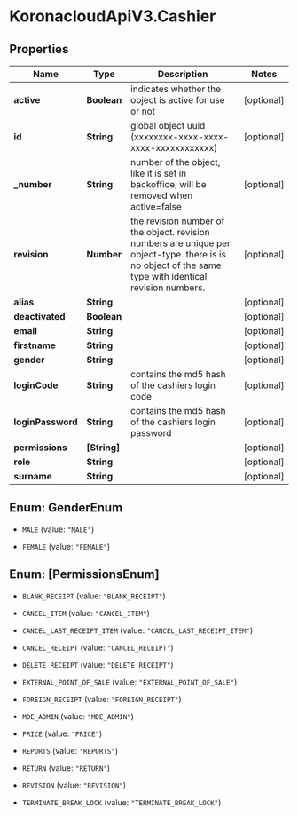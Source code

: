 # KoronacloudApiV3.Cashier

## Properties
Name | Type | Description | Notes
------------ | ------------- | ------------- | -------------
**active** | **Boolean** | indicates whether the object is active for use or not | [optional] 
**id** | **String** | global object uuid (xxxxxxxx-xxxx-xxxx-xxxx-xxxxxxxxxxxx) | [optional] 
**_number** | **String** | number of the object, like it is set in backoffice; will be removed when active&#x3D;false | [optional] 
**revision** | **Number** | the revision number of the object. revision numbers are unique per object-type. there is is no object of the same type with identical revision numbers. | [optional] 
**alias** | **String** |  | [optional] 
**deactivated** | **Boolean** |  | [optional] 
**email** | **String** |  | [optional] 
**firstname** | **String** |  | [optional] 
**gender** | **String** |  | [optional] 
**loginCode** | **String** | contains the md5 hash of the cashiers login code | [optional] 
**loginPassword** | **String** | contains the md5 hash of the cashiers login password | [optional] 
**permissions** | **[String]** |  | [optional] 
**role** | **String** |  | [optional] 
**surname** | **String** |  | [optional] 


<a name="GenderEnum"></a>
## Enum: GenderEnum


* `MALE` (value: `"MALE"`)

* `FEMALE` (value: `"FEMALE"`)




<a name="[PermissionsEnum]"></a>
## Enum: [PermissionsEnum]


* `BLANK_RECEIPT` (value: `"BLANK_RECEIPT"`)

* `CANCEL_ITEM` (value: `"CANCEL_ITEM"`)

* `CANCEL_LAST_RECEIPT_ITEM` (value: `"CANCEL_LAST_RECEIPT_ITEM"`)

* `CANCEL_RECEIPT` (value: `"CANCEL_RECEIPT"`)

* `DELETE_RECEIPT` (value: `"DELETE_RECEIPT"`)

* `EXTERNAL_POINT_OF_SALE` (value: `"EXTERNAL_POINT_OF_SALE"`)

* `FOREIGN_RECEIPT` (value: `"FOREIGN_RECEIPT"`)

* `MDE_ADMIN` (value: `"MDE_ADMIN"`)

* `PRICE` (value: `"PRICE"`)

* `REPORTS` (value: `"REPORTS"`)

* `RETURN` (value: `"RETURN"`)

* `REVISION` (value: `"REVISION"`)

* `TERMINATE_BREAK_LOCK` (value: `"TERMINATE_BREAK_LOCK"`)




